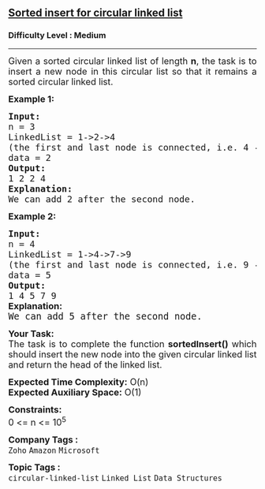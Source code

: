<h2><a href="https://www.geeksforgeeks.org/problems/sorted-insert-for-circular-linked-list/0">Sorted insert for circular linked list</a></h2><h3>Difficulty Level : Medium</h3><hr><div class="problems_problem_content__Xm_eO"><p style="text-align: justify;"><span style="font-size: 18px;">Given a sorted circular linked list of length <strong>n</strong>, the task is to insert a new node in this circular list so that it remains a sorted circular linked list.</span></p>
<p style="text-align: justify;"><span style="font-size: 18px;"><strong>Example 1:</strong></span></p>
<pre style="text-align: justify;"><span style="font-size: 18px;"><strong>Input:
</strong>n = 3<br>LinkedList = 1-&gt;2-&gt;4
(the first and last node is connected, i.e. 4 --&gt; 1)
data = 2
<strong>Output: <br></strong>1 2 2 4<br><strong>Explanation:<br></strong>We can add 2 after the second node.</span></pre>
<p style="text-align: justify;"><span style="font-size: 18px;"><strong>Example 2:</strong></span></p>
<pre style="text-align: justify;"><span style="font-size: 18px;"><strong>Input:
</strong>n = 4<br>LinkedList = 1-&gt;4-&gt;7-&gt;9
(the first and last node is connected, i.e. 9 --&gt; 1)
data = 5
<strong>Output: <br></strong>1 4 5 7 9<br></span><strong style="font-size: 18px; font-family: -apple-system, BlinkMacSystemFont, 'Segoe UI', Roboto, Oxygen, Ubuntu, Cantarell, 'Open Sans', 'Helvetica Neue', sans-serif;">Explanation:<br></strong><span style="font-size: 14pt;">We can add 5 after the second node.</span></pre>
<p style="text-align: justify;"><span style="font-size: 18px;"><strong>Your Task:</strong><br>The task is to complete the function&nbsp;<strong>sortedInsert()</strong> which should insert the new node into the given circular linked list and return the head of the linked list.</span></p>
<p><span style="font-size: 18px;"><strong>Expected Time Complexity:</strong> O(n)<br><strong>Expected Auxiliary Space:</strong>&nbsp;O(1)</span></p>
<p style="text-align: justify;"><span style="font-size: 18px;"><strong>Constraints:</strong><br>0 &lt;= n &lt;= 10<sup>5</sup></span></p></div><p><span style=font-size:18px><strong>Company Tags : </strong><br><code>Zoho</code>&nbsp;<code>Amazon</code>&nbsp;<code>Microsoft</code>&nbsp;<br><p><span style=font-size:18px><strong>Topic Tags : </strong><br><code>circular-linked-list</code>&nbsp;<code>Linked List</code>&nbsp;<code>Data Structures</code>&nbsp;